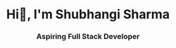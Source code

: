 <h1 align="center">Hi👋, I'm Shubhangi Sharma </h1>
<h3 align="center"> Aspiring Full Stack Developer</h3>  
   
